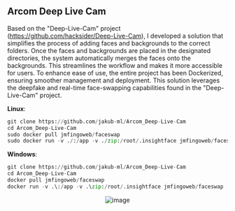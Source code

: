 ## Arcom Deep Live Cam
Based on the "Deep-Live-Cam" project (https://github.com/hacksider/Deep-Live-Cam), I developed a solution that simplifies the process of adding faces and backgrounds to the correct folders. Once the faces and backgrounds are placed in the designated directories, the system automatically merges the faces onto the backgrounds. This streamlines the workflow and makes it more accessible for users. To enhance ease of use, the entire project has been Dockerized, ensuring smoother management and deployment. This solution leverages the deepfake and real-time face-swapping capabilities found in the "Deep-Live-Cam" project.

**Linux**:
```python
git clone https://github.com/jakub-ml/Arcom_Deep-Live-Cam
cd Arcom_Deep-Live-Cam
sudo docker pull jmfingoweb/faceswap
sudo docker run -v ./:/app -v ./zip:/root/.insightface jmfingoweb/faceswap
```

**Windows**:
```python
git clone https://github.com/jakub-ml/Arcom_Deep-Live-Cam
cd Arcom_Deep-Live-Cam
docker pull jmfingoweb/faceswap
docker run -v .\:/app -v .\zip:/root/.insightface jmfingoweb/faceswap
```

<p align="center">
  <img src="https://github.com/user-attachments/assets/68714331-66d6-47b4-9e04-b04b5a3c3e12" alt="image">
</p>
